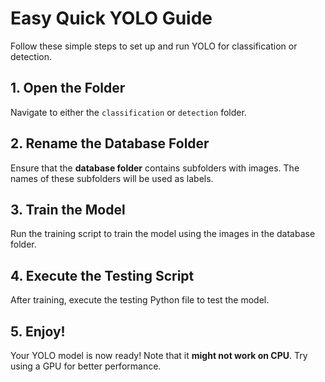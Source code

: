 <html>
<head>
    <title>YOLO Quick Guide</title>
</head>
<body>
    <h1>Easy Quick YOLO Guide</h1>
    <p>Follow these simple steps to set up and run YOLO for classification or detection.</p>
    <h2>1. Open the Folder</h2>
    <p>Navigate to either the <code>classification</code> or <code>detection</code> folder.</p>
    <h2>2. Rename the Database Folder</h2>
    <p>Ensure that the <strong>database folder</strong> contains subfolders with images. The names of these subfolders will be used as labels.</p>
    <h2>3. Train the Model</h2>
    <p>Run the training script to train the model using the images in the database folder.</p>
    <h2>4. Execute the Testing Script</h2>
    <p>After training, execute the testing Python file to test the model.</p>
    <h2>5. Enjoy!</h2>
    <p>Your YOLO model is now ready! Note that it <strong>might not work on CPU</strong>. Try using a GPU for better performance.</p>
</body>
</html>
